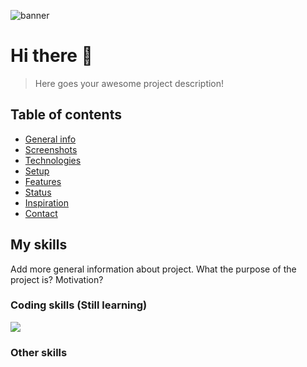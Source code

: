 ![banner](https://i.pinimg.com/736x/70/8d/b0/708db031cbd5206418e7dc4614854e6e.jpg)

# Hi there 👋
> Here goes your awesome project description!

## Table of contents
* [General info](#general-info)
* [Screenshots](#screenshots)
* [Technologies](#technologies)
* [Setup](#setup)
* [Features](#features)
* [Status](#status)
* [Inspiration](#inspiration)
* [Contact](#contact)

## My skills
Add more general information about project. What the purpose of the project is? Motivation?

### Coding skills (Still learning)
<img src="eco-akram/img/js-logo.png">

### Other skills
